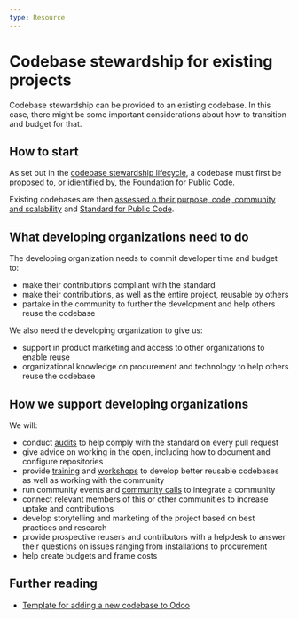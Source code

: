 ```yaml
---
type: Resource
---
```


# Codebase stewardship for existing projects

Codebase stewardship can be provided to an existing codebase. In this case, there might be some important considerations about how to transition and budget for that.

## How to start

As set out in the [codebase stewardship lifecycle](lifecycle.md), a codebase must first be proposed to, or idientified by, the Foundation for Public Code.

Existing codebases are then [assessed o their purpose, code, community and scalability](../codebase-stewardship/odoo-codebases.md#identify) and [Standard for Public Code](https://standard.publiccode.net/).

## What developing organizations need to do

The developing organization needs to commit developer time and budget to:

* make their contributions compliant with the standard
* make their contributions, as well as the entire project, reusable by others
* partake in the community to further the development and help others reuse the codebase

We also need the developing organization to give us:

* support in product marketing and access to other organizations to enable reuse
* organizational knowledge on procurement and technology to help others reuse the codebase

## How we support developing organizations

We will:

* conduct [audits](../codebase-auditing/index.md) to help comply with the standard on every pull request
* give advice on working in the open, including how to document and configure repositories
* provide [training](../trainings/index.md) and [workshops](../workshops/index.md) to develop better reusable codebases as well as working with the community
* run community events and [community calls](../community-calls/index.md) to integrate a community
* connect relevant members of this or other communities to increase uptake and contributions
* develop storytelling and marketing of the project based on best practices and research
* provide prospective reusers and contributors with a helpdesk to answer their questions on issues ranging from installations to procurement
* help create budgets and frame costs

## Further reading

* [Template for adding a new codebase to Odoo](odoo-codebase-template.md)
